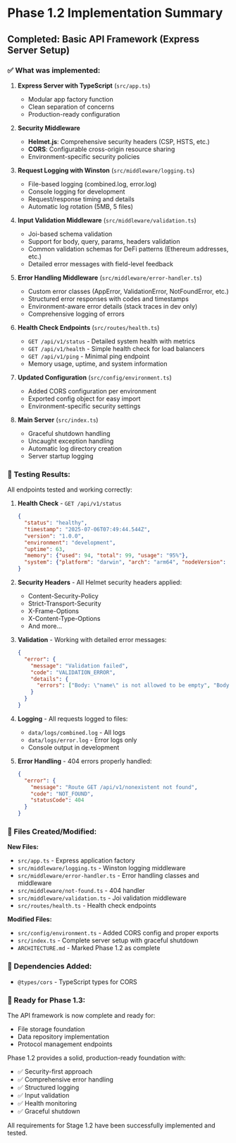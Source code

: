 # Phase 1.2 Implementation Summary

## Completed: Basic API Framework (Express Server Setup)

### ✅ What was implemented:

1. **Express Server with TypeScript** (`src/app.ts`)
   - Modular app factory function
   - Clean separation of concerns
   - Production-ready configuration

2. **Security Middleware**
   - **Helmet.js**: Comprehensive security headers (CSP, HSTS, etc.)
   - **CORS**: Configurable cross-origin resource sharing
   - Environment-specific security policies

3. **Request Logging with Winston** (`src/middleware/logging.ts`)
   - File-based logging (combined.log, error.log)
   - Console logging for development
   - Request/response timing and details
   - Automatic log rotation (5MB, 5 files)

4. **Input Validation Middleware** (`src/middleware/validation.ts`)
   - Joi-based schema validation
   - Support for body, query, params, headers validation
   - Common validation schemas for DeFi patterns (Ethereum addresses, etc.)
   - Detailed error messages with field-level feedback

5. **Error Handling Middleware** (`src/middleware/error-handler.ts`)
   - Custom error classes (AppError, ValidationError, NotFoundError, etc.)
   - Structured error responses with codes and timestamps
   - Environment-aware error details (stack traces in dev only)
   - Comprehensive logging of errors

6. **Health Check Endpoints** (`src/routes/health.ts`)
   - `GET /api/v1/status` - Detailed system health with metrics
   - `GET /api/v1/health` - Simple health check for load balancers
   - `GET /api/v1/ping` - Minimal ping endpoint
   - Memory usage, uptime, and system information

7. **Updated Configuration** (`src/config/environment.ts`)
   - Added CORS configuration per environment
   - Exported config object for easy import
   - Environment-specific security settings

8. **Main Server** (`src/index.ts`)
   - Graceful shutdown handling
   - Uncaught exception handling
   - Automatic log directory creation
   - Server startup logging

### 🧪 Testing Results:

All endpoints tested and working correctly:

1. **Health Check** - `GET /api/v1/status`
   ```json
   {
     "status": "healthy",
     "timestamp": "2025-07-06T07:49:44.544Z",
     "version": "1.0.0",
     "environment": "development",
     "uptime": 63,
     "memory": {"used": 94, "total": 99, "usage": "95%"},
     "system": {"platform": "darwin", "arch": "arm64", "nodeVersion": "v16.20.1"}
   }
   ```

2. **Security Headers** - All Helmet security headers applied:
   - Content-Security-Policy
   - Strict-Transport-Security
   - X-Frame-Options
   - X-Content-Type-Options
   - And more...

3. **Validation** - Working with detailed error messages:
   ```json
   {
     "error": {
       "message": "Validation failed",
       "code": "VALIDATION_ERROR",
       "details": {
         "errors": ["Body: \"name\" is not allowed to be empty", "Body: \"email\" must be a valid email"]
       }
     }
   }
   ```

4. **Logging** - All requests logged to files:
   - `data/logs/combined.log` - All logs
   - `data/logs/error.log` - Error logs only
   - Console output in development

5. **Error Handling** - 404 errors properly handled:
   ```json
   {
     "error": {
       "message": "Route GET /api/v1/nonexistent not found",
       "code": "NOT_FOUND",
       "statusCode": 404
     }
   }
   ```

### 📁 Files Created/Modified:

**New Files:**
- `src/app.ts` - Express application factory
- `src/middleware/logging.ts` - Winston logging middleware
- `src/middleware/error-handler.ts` - Error handling classes and middleware
- `src/middleware/not-found.ts` - 404 handler
- `src/middleware/validation.ts` - Joi validation middleware
- `src/routes/health.ts` - Health check endpoints

**Modified Files:**
- `src/config/environment.ts` - Added CORS config and proper exports
- `src/index.ts` - Complete server setup with graceful shutdown
- `ARCHITECTURE.md` - Marked Phase 1.2 as complete

### 🔧 Dependencies Added:
- `@types/cors` - TypeScript types for CORS

### 🚀 Ready for Phase 1.3:
The API framework is now complete and ready for:
- File storage foundation
- Data repository implementation
- Protocol management endpoints

Phase 1.2 provides a solid, production-ready foundation with:
- ✅ Security-first approach
- ✅ Comprehensive error handling
- ✅ Structured logging
- ✅ Input validation
- ✅ Health monitoring
- ✅ Graceful shutdown

All requirements for Stage 1.2 have been successfully implemented and tested.
